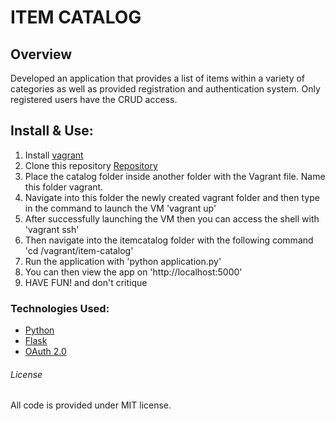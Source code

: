# ITEM CATALOG

## Overview
Developed an application that provides a list of items within a variety of categories as well as provided registration and authentication system. Only registered users have the CRUD access.


## Install & Use:
1. Install [vagrant](https://www.vagrantup.com/)
2. Clone this repository [Repository](https://github.com/gali7221/item-catalog)
3. Place the catalog folder inside another folder with the Vagrant file. Name this folder vagrant.
4. Navigate into this folder the newly created vagrant folder and then type in the command to launch the VM
'vagrant up'
5. After successfully launching the VM then you can access the shell with
'vagrant ssh'
6. Then navigate into the itemcatalog folder with the following command
'cd /vagrant/item-catalog'
7. Run the application with
'python application.py'
8. You can then view the app on
'http://localhost:5000'
9. HAVE FUN! and don't critique


### Technologies Used:
* [Python](https://www.python.org/)
* [Flask](http://flask.pocoo.org/)
* [OAuth 2.0](https://oauth.net/2/)

###### License
All code is provided under MIT license.

